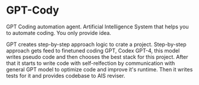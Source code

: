 # GPT-Cody
GPT Coding automation agent. Artificial Intelligence System that helps you to automate coding. You only provide idea.

GPT creates step-by-step approach logic to crate a project.
Step-by-step approach gets feed to finetuned coding GPT, Codex GPT-4, this model writes pseudo code and then chooses the best stack for this project.
After that it starts to write code with self-relfection by communication with general GPT model to optimize code and improve it's runtime.
Then it writes tests for it and provides codebase to AIS reviser.
